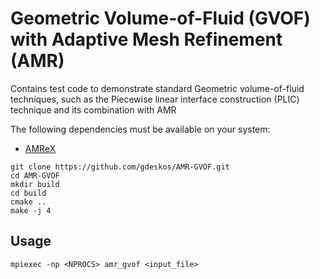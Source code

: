 
# Geometric Volume-of-Fluid (GVOF) with Adaptive Mesh Refinement (AMR)

Contains test code to demonstrate standard Geometric volume-of-fluid techniques, such as the Piecewise linear interface construction (PLIC) technique
and its combination with AMR

The following dependencies must be available on your system:

- [AMReX](https://github.com/AMReX-Codes/amrex)


```
git clone https://github.com/gdeskos/AMR-GVOF.git
cd AMR-GVOF
mkdir build
cd build
cmake ..
make -j 4
```

## Usage

```
mpiexec -np <NPROCS> amr_gvof <input_file>
```
